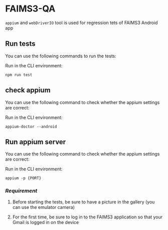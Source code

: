 # FAIMS3-QA

`appium` and `webDriverIO` tool is used for regression tets of FAIMS3 Android app

## Run tests
You can use the following commands to run the tests:

Run in the CLI environment:

    npm run test


## check appium
You can use the following command to check whether the appium settings are correct:

Run in the CLI environment:

    appium-doctor --android



## Run appium server
You can use the following command to check whether the appium settings are correct:

Run in the CLI environment:

    appium -p {PORT}


### *Requirement*

 1. Before starting the tests, be sure to have a picture in the gallery
    (you can use the emulator camera)
    
 2. For the first time, be sure to log in to the FAIMS3 application so
        that your Gmail is logged in on the device


